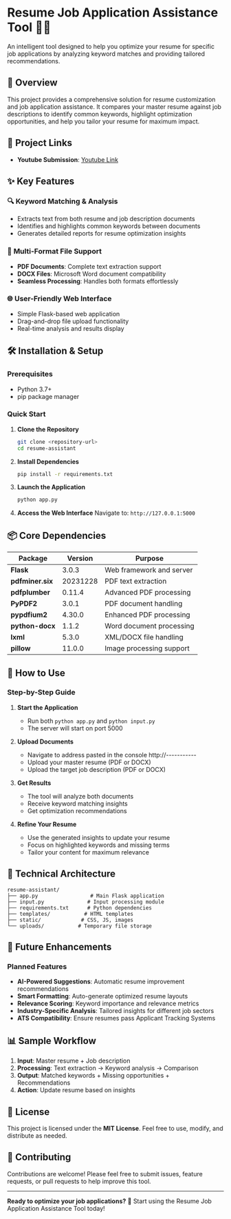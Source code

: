 # Resume Job Application Assistance Tool 📄💼

An intelligent tool designed to help you optimize your resume for specific job applications by analyzing keyword matches and providing tailored recommendations.

## 🎯 Overview

This project provides a comprehensive solution for resume customization and job application assistance. It compares your master resume against job descriptions to identify common keywords, highlight optimization opportunities, and help you tailor your resume for maximum impact.

## 🔗 Project Links

- **Youtube Submission**: [Youtube Link]( https://youtu.be/44M-OE9MEac)

## ✨ Key Features

### 🔍 **Keyword Matching & Analysis**
- Extracts text from both resume and job description documents
- Identifies and highlights common keywords between documents
- Generates detailed reports for resume optimization insights

### 📁 **Multi-Format File Support**
- **PDF Documents**: Complete text extraction support
- **DOCX Files**: Microsoft Word document compatibility
- **Seamless Processing**: Handles both formats effortlessly

### 🌐 **User-Friendly Web Interface**
- Simple Flask-based web application
- Drag-and-drop file upload functionality
- Real-time analysis and results display

## 🛠️ Installation & Setup

### Prerequisites
- Python 3.7+
- pip package manager

### Quick Start

1. **Clone the Repository**
   ```bash
   git clone <repository-url>
   cd resume-assistant
   ```

2. **Install Dependencies**
   ```bash
   pip install -r requirements.txt
   ```

3. **Launch the Application**
   ```bash
   python app.py
   ```

4. **Access the Web Interface**
   Navigate to: `http://127.0.0.1:5000`

## 📦 Core Dependencies

| Package | Version | Purpose |
|---------|---------|---------|
| **Flask** | 3.0.3 | Web framework and server |
| **pdfminer.six** | 20231228 | PDF text extraction |
| **pdfplumber** | 0.11.4 | Advanced PDF processing |
| **PyPDF2** | 3.0.1 | PDF document handling |
| **pypdfium2** | 4.30.0 | Enhanced PDF processing |
| **python-docx** | 1.1.2 | Word document processing |
| **lxml** | 5.3.0 | XML/DOCX file handling |
| **pillow** | 11.0.0 | Image processing support |

## 🚀 How to Use

### Step-by-Step Guide

1. **Start the Application**
   - Run both `python app.py` and `python input.py`
   - The server will start on port 5000

2. **Upload Documents**
   - Navigate to address pasted in the console http://-----------
   - Upload your master resume (PDF or DOCX)
   - Upload the target job description (PDF or DOCX)

3. **Get Results**
   - The tool will analyze both documents
   - Receive keyword matching insights
   - Get optimization recommendations

4. **Refine Your Resume**
   - Use the generated insights to update your resume
   - Focus on highlighted keywords and missing terms
   - Tailor your content for maximum relevance

## 🔧 Technical Architecture

```
resume-assistant/
├── app.py                 # Main Flask application
├── input.py              # Input processing module
├── requirements.txt      # Python dependencies
├── templates/           # HTML templates
├── static/             # CSS, JS, images
└── uploads/           # Temporary file storage
```

## 🌟 Future Enhancements

### Planned Features
- **AI-Powered Suggestions**: Automatic resume improvement recommendations
- **Smart Formatting**: Auto-generate optimized resume layouts
- **Relevance Scoring**: Keyword importance and relevance metrics
- **Industry-Specific Analysis**: Tailored insights for different job sectors
- **ATS Compatibility**: Ensure resumes pass Applicant Tracking Systems

## 📊 Sample Workflow

1. **Input**: Master resume + Job description
2. **Processing**: Text extraction → Keyword analysis → Comparison
3. **Output**: Matched keywords + Missing opportunities + Recommendations
4. **Action**: Update resume based on insights

## 📄 License

This project is licensed under the **MIT License**. Feel free to use, modify, and distribute as needed.

## 🤝 Contributing

Contributions are welcome! Please feel free to submit issues, feature requests, or pull requests to help improve this tool.

---

**Ready to optimize your job applications?** 🚀 Start using the Resume Job Application Assistance Tool today!

